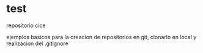 # test
repositorio cice

ejemplos basicos para la creacion de repositorios en git, clonarlo en local y realizacion del .gitignore
